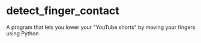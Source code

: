 # detect_finger_contact
A program that lets you lower your "YouTube shorts" by moving your fingers using Python
